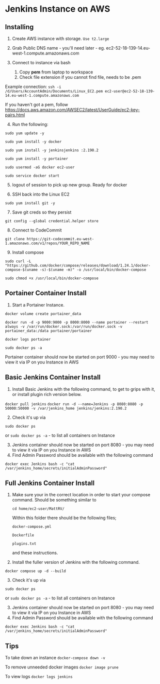 # Jenkins Instance on AWS


## Installing

1. Create AWS instance with storage.
   `Use t2.large`

2. Grab Public DNS name - you'll need later - eg. ec2-52-18-139-14.eu-west-1.compute.amazonaws.com

3. Connect to instance via bash
   1. Copy **pem** from laptop to workspace 
   2. Check file extension if you cannot find file, needs to be .pem

Example connection:  `ssh -i /d/Users/AccountAdmin/Documents/Linux_EC2.pem ec2-user@ec2-52-18-139-14.eu-west-1.compute.amazonaws.com`

If you haven't got a pem, follow
https://docs.aws.amazon.com/AWSEC2/latest/UserGuide/ec2-key-pairs.html

4. Run the following:

`sudo yum update -y`

`sudo yum install -y docker`

`sudo yum install -y jenkinsjenkins :2.190.2` 

`sudo yum install -y portainer`

`sudo usermod -aG docker ec2-user`

`sudo service docker start`

5. logout of session to pick up new group. Ready for docker

6. SSH back into the Linux EC2

`sudo yum install git -y`

7. Save git creds so they persist

`git config --global credential.helper store`

8. Connect to CodeCommit

`git clone https://git-codecommit.eu-west-1.amazonaws.com/v1/repos/YOUR_REPO_NAME`

9. Install compose

`sudo curl -L "https://github.com/docker/compose/releases/download/1.24.1/docker-compose-$(uname -s)-$(uname -m)" -o /usr/local/bin/docker-compose`

`sudo chmod +x /usr/local/bin/docker-compose`


## Portainer Container Install

1. Start a Portainer Instance.

`docker volume create portainer_data`

`docker run -d -p 9000:9000 -p 8000:8000 --name portainer --restart always -v /var/run/docker.sock:/var/run/docker.sock -v portainer_data:/data portainer/portainer`

`docker logs portainer`

`sudo docker ps -a`

Portainer container should now be started on port 9000 - you may need to view it via IP on you Instance in AWS


## Basic Jenkins Container Install

1. Install Basic Jenkins with the following command, to get to grips with it, or install plugin rich version below.

`docker pull jenkins`
`docker run -d --name=Jenkins -p 8080:8080 -p 50000:50000 -v /var/jenkins_home jenkins/jenkins:2.190.2`

2. Check it's up via

`sudo docker ps`

or 	`sudo docker ps -a`  - to list all containers on Instance  

3. Jenkins container should now be started on port 8080 - you may need to view it via IP on you Instance in AWS
4. Find Admin Password should be available with the following command

`docker exec Jenkins bash -c "cat /var/jenkins_home/secrets/initialAdminPassword"`


## Full Jenkins Container Install

1. Make sure your in the correct location in order to start your compose command.  Should be something similar to 

   `cd home/ec2-user/MattRV/`

   Within this folder there should be the following files;

   `docker-compose.yml`

   `Dockerfile`

   `plugins.txt`

   and these instructions.

2. Install the fuller version of Jenkins with the following command.

`docker compose up -d --build`

3. Check it's up via

`sudo docker ps`

or 	`sudo docker ps -a`  - to list all containers on Instance  

3. Jenkins container should now be started on port 8080 - you may need to view it via IP on you Instance in AWS
4. Find Admin Password should be available with the following command

`docker exec Jenkins bash -c "cat /var/jenkins_home/secrets/initialAdminPassword"`



## Tips

To take down an instance `docker-compose down -v`

To remove unneeded docker images `docker image prune`

To view logs `docker logs jenkins`
